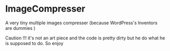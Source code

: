 # ImageCompresser
A very tiny multiple images compresser (because WordPress's Inventors are dummies )

Caution !!! it's not an art piece and the code is pretty dirty but he do what he is supposed to do. So enjoy


